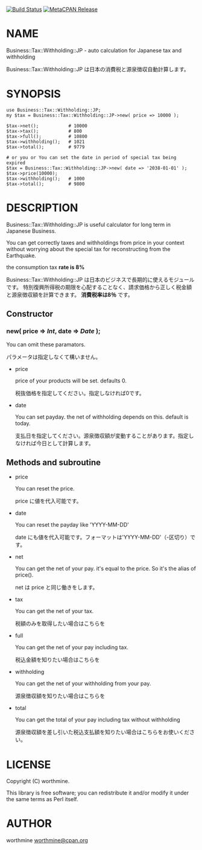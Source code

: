 [![Build Status](https://travis-ci.com/worthmine/Business-Tax-Withholding-JP.svg?branch=master)](https://travis-ci.com/worthmine/Business-Tax-Withholding-JP) [![MetaCPAN Release](https://badge.fury.io/pl/Business-Tax-Withholding-JP.svg)](https://metacpan.org/release/Business-Tax-Withholding-JP)
# NAME

Business::Tax::Withholding::JP - auto calculation for Japanese tax and withholding

Business::Tax::Withholding::JP は日本の消費税と源泉徴収自動計算します。

# SYNOPSIS

    use Business::Tax::Withholding::JP;
    my $tax = Business::Tax::Withholding::JP->new( price => 10000 );

    $tax->net();           # 10000
    $tax->tax();           # 800
    $tax->full();          # 10800
    $tax->withholding();   # 1021
    $tax->total();         # 9779

    # or you or You can set the date in period of special tax being expired
    $tax = Business::Tax::Withholding::JP->new( date => '2038-01-01' );
    $tax->price(10000);
    $tax->withholding();   # 1000
    $tax->total();         # 9800

# DESCRIPTION

Business::Tax::Withholding::JP
is useful calculator for long term in Japanese Business.

You can get correctly taxes and withholdings from price in your context
without worrying about the special tax for reconstructing from the Earthquake.

the consumption tax **rate is 8%**

Business::Tax::Withholding::JP は日本のビジネスで長期的に使えるモジュールです。
特別復興所得税の期限を心配することなく、請求価格から正しく税金額と源泉徴収額を計算できます。
**消費税率は8％** です。

## Constructor

### new( price => _Int_, date => _Date_ );

You can omit these paramators.

パラメータは指定しなくて構いません。

- price

    price of your products will be set. defaults 0.

    税抜価格を指定してください。指定しなければ0です。

- date

    You can set payday. the net of withholding depends on this. default is today.

    支払日を指定してください。源泉徴収額が変動することがあります。指定しなければ今日として計算します。

## Methods and subroutine

- price

    You can reset the price.

    price に値を代入可能です。

- date

    You can reset the payday like 'YYYY-MM-DD'

    date にも値を代入可能です。フォーマットは'YYYY-MM-DD'（-区切り）です。

- net

    You can get the net of your pay. it's equal to the price.
    So it's the alias of price().

    net は price と同じ働きをします。

- tax

    You can get the net of your tax.

    税額のみを取得したい場合はこちらを

- full

    You can get the net of your pay including tax.

    税込金額を知りたい場合はこちらを

- withholding

    You can get the net of your withholding from your pay.

    源泉徴収額を知りたい場合はこちらを

- total

    You can get the total of your pay including tax without withholding

    源泉徴収額を差し引いた税込支払額を知りたい場合はこちらをお使いください。

# LICENSE

Copyright (C) worthmine.

This library is free software; you can redistribute it and/or modify
it under the same terms as Perl itself.

# AUTHOR

worthmine <worthmine@cpan.org>
